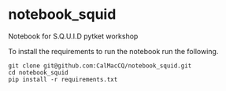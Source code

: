 # notebook_squid
Notebook for S.Q.U.I.D pytket workshop

To install the requirements to run the notebook run the following.

```
git clone git@github.com:CalMacCQ/notebook_squid.git
cd notebook_squid
pip install -r requirements.txt
```
